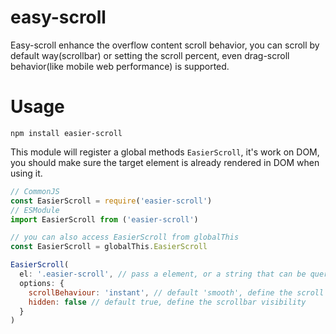 # easy-scroll
Easy-scroll enhance the overflow content scroll behavior, you can scroll by default way(scrollbar) or setting the scroll percent, even drag-scroll behavior(like mobile web performance) is supported. 

# Usage
```
npm install easier-scroll
```
This module will register a global methods `EasierScroll`, it's work on DOM,  you should make sure the target element is already rendered in DOM when using it.
```js
// CommonJS
const EasierScroll = require('easier-scroll')
// ESModule
import EasierScroll from ('easier-scroll')

// you can also access EasierScroll from globalThis
const EasierScroll = globalThis.EasierScroll

EasierScroll(
  el: '.easier-scroll', // pass a element, or a string that can be query by document.querySelector
  options: {
    scrollBehaviour: 'instant', // default 'smooth', define the scroll behavior
    hidden: false // default true, define the scrollbar visibility
  }
)
```